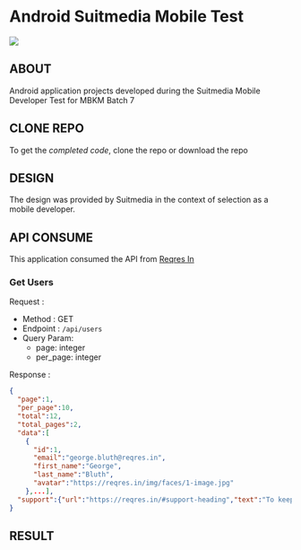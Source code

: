# Android Suitmedia Mobile Test

<img src="https://i.postimg.cc/Jh5VFtqy/Screen-Shot-2023-01-16-at-01-22-21.png" />

## ABOUT
Android application projects developed during the Suitmedia Mobile Developer Test for MBKM Batch 7

## CLONE REPO
To get the *completed code*, clone the repo or download the repo

## DESIGN
The design was provided by Suitmedia in the context of selection as a mobile developer.

## API CONSUME
This application consumed the API from <a href="https://reqres.in">Reqres In</a>

### Get Users

Request :

- Method : GET
- Endpoint : `/api/users`
- Query Param:
  - page: integer
  - per_page: integer

Response :

```json
{
  "page":1,
  "per_page":10,
  "total":12,
  "total_pages":2,
  "data":[
    {
      "id":1,
      "email":"george.bluth@reqres.in",
      "first_name":"George",
      "last_name":"Bluth",
      "avatar":"https://reqres.in/img/faces/1-image.jpg"
    },...],
  "support":{"url":"https://reqres.in/#support-heading","text":"To keep ReqRes free, contributions towards server costs are appreciated!"}
}
```

## RESULT


